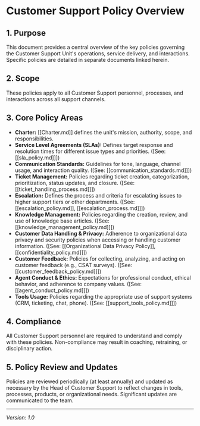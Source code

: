 # Customer Support Policy Overview

## 1. Purpose
This document provides a central overview of the key policies governing the Customer Support Unit's operations, service delivery, and interactions. Specific policies are detailed in separate documents linked herein.

## 2. Scope
These policies apply to all Customer Support personnel, processes, and interactions across all support channels.

## 3. Core Policy Areas
- **Charter:** [[Charter.md]] defines the unit's mission, authority, scope, and responsibilities.
- **Service Level Agreements (SLAs):** Defines target response and resolution times for different issue types and priorities. ([See: [[sla_policy.md]]])
- **Communication Standards:** Guidelines for tone, language, channel usage, and interaction quality. ([See: [[communication_standards.md]]])
- **Ticket Management:** Policies regarding ticket creation, categorization, prioritization, status updates, and closure. ([See: [[ticket_handling_process.md]]])
- **Escalation:** Defines the process and criteria for escalating issues to higher support tiers or other departments. ([See: [[escalation_policy.md]], [[escalation_process.md]]])
- **Knowledge Management:** Policies regarding the creation, review, and use of knowledge base articles. ([See: [[knowledge_management_policy.md]]])
- **Customer Data Handling & Privacy:** Adherence to organizational data privacy and security policies when accessing or handling customer information. ([See: [[Organizational Data Privacy Policy]], [[confidentiality_policy.md]]])
- **Customer Feedback:** Policies for collecting, analyzing, and acting on customer feedback (e.g., CSAT surveys). ([See: [[customer_feedback_policy.md]]])
- **Agent Conduct & Ethics:** Expectations for professional conduct, ethical behavior, and adherence to company values. ([See: [[agent_conduct_policy.md]]])
- **Tools Usage:** Policies regarding the appropriate use of support systems (CRM, ticketing, chat, phone). ([See: [[support_tools_policy.md]]])

## 4. Compliance
All Customer Support personnel are required to understand and comply with these policies. Non-compliance may result in coaching, retraining, or disciplinary action.

## 5. Policy Review and Updates
Policies are reviewed periodically (at least annually) and updated as necessary by the Head of Customer Support to reflect changes in tools, processes, products, or organizational needs. Significant updates are communicated to the team.

---
*Version: 1.0* 